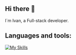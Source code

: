 ## Hi there 👋

I`m Ivan, a Full-stack developer.

## Languages and tools:
[![My Skills](https://skillicons.dev/icons?i=js,ts,nest,nodejs,postgres,html,css,react,next,express,mongo,redis,aws,linux,rabbitmq,docker,kubernetes,nginx,terraform,py,graphql,jest,tailwind,vercel,cypress,d3,git,githubactions)](https://skillicons.dev)

